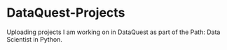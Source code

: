 # DataQuest-Projects
Uploading projects I am working on in DataQuest as part of the Path: Data Scientist in Python.
